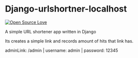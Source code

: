 # Django-urlshortner-localhost

[![Open Source Love](https://badges.frapsoft.com/os/v3/open-source.svg?v=103)](https://github.com/ellerbrock/open-source-badges/)

A simple URL shortener app written in Django

Its creates a simple link and records amount of hits that link has.

adminLink: /admin | username: admin | password: 12345
